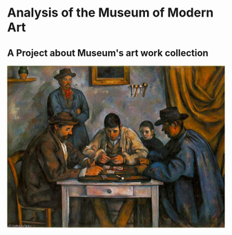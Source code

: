 # Analysis of the Museum of Modern Art
## A Project about Museum's art work collection
![alt text](https://github.com/DaveG-P/Analysis-of-MoMa-Art-Collection/blob/master/Images/Cezanne-thecardplayers(1892).JPG) 
